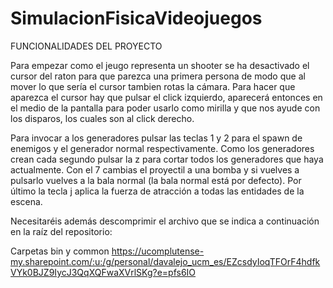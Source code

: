 # SimulacionFisicaVideojuegos

FUNCIONALIDADES DEL PROYECTO

Para empezar como el jeugo representa un shooter se ha desactivado el cursor del raton para que parezca una primera persona de modo que al mover lo que sería el cursor
tambien rotas la cámara. Para hacer que aparezca el cursor hay que pulsar el click izquierdo, aparecerá entonces en el medio de la pantalla para poder usarlo como mirilla y que nos ayude con los disparos, los cuales son al click derecho.

Para invocar a los generadores pulsar las teclas 1 y 2 para el spawn de enemigos y el generador normal respectivamente. Como los generadores crean cada segundo pulsar la z para cortar todos los generadores que haya actualmente. Con el 7 cambias el proyectil a una bomba y si vuelves a pulsarlo vuelves a la bala normal (la bala normal está por defecto). Por último la tecla j aplica la fuerza de atracción a todas las entidades de la escena.



Necesitaréis además descomprimir el archivo que se indica a continuación en la raíz del repositorio:

Carpetas bin y common https://ucomplutense-my.sharepoint.com/:u:/g/personal/davalejo_ucm_es/EZcsdyIoqTFOrF4hdfkVYk0BJZ9IycJ3QqXQFwaXVrlSKg?e=pfs6IO
